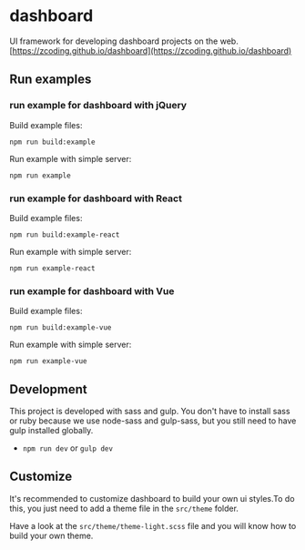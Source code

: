 # dashboard
UI framework for developing dashboard projects on the web. [https://zcoding.github.io/dashboard](https://zcoding.github.io/dashboard)

## Run examples

### run example for dashboard with jQuery
Build example files:

`npm run build:example`

Run example with simple server:

`npm run example`

### run example for dashboard with React
Build example files:

`npm run build:example-react`

Run example with simple server:

`npm run example-react`

### run example for dashboard with Vue
Build example files:

`npm run build:example-vue`

Run example with simple server:

`npm run example-vue`

## Development

This project is developed with sass and gulp.
You don't have to install sass or ruby because we use node-sass and gulp-sass, but you still need to have gulp installed globally.

+ `npm run dev` or `gulp dev`

## Customize

It's recommended to customize dashboard to build your own ui styles.To do this, you just need to add a theme file in the `src/theme` folder.

Have a look at the `src/theme/theme-light.scss` file and you will know how to build your own theme.
